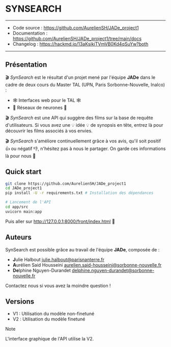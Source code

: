 # **SYNSEARCH**

---

- Code source : <https://github.com/AurelienSH/JADe_project1>
- Documentation : <https://github.com/AurelienSH/JADe_project1/tree/main/docs>
- Changelog : <https://hackmd.io/13aKsikiTVmVB0Kd4qSuYw?both>
---

## Présentation 

:clapper: *SynSearch* est le résultat d'un projet mené par l'équipe **JADe** dans le cadre de deux cours du Master TAL (UPN, Paris Sorbonne-Nouvelle, Inalco) :

- :spider_web: Interfaces web pour le TAL :spider_web:
- :brain: Réseaux de neurones :brain:

:clapper: *SynSearch* est une API qui suggère des films sur la base de requête d'utilisateurs. Si vous avez une :bulb: idée :bulb: de synopsis en tête, entrez là pour découvrir les films associés à vos envies. 

:clapper: *SynSearch* s'améliore continuellement grâce à vos avis, qu'il soit positif :+1: ou négatif :-1:, n'hésitez pas à nous le partager. On garde ces informations là pour nous :shushing_face:

## Quick start

```bash
git clone https://github.com/AurelienSH/JADe_project1
cd JADe_project1
pip install -U -r requirements.txt # Installation des dépendances

# Lancement de l'API
cd app/src
uvicorn main:app
```

Puis aller sur <http://127.0.0.1:8000/front/index.html> :rocket:

## Auteurs

SynSearch est possible grâce au travail de l'équipe **JADe**, composée de : 
- **J**ulie Halbout <julie.halbout@parisnanterre.fr>
- **A**urélien Said Housseini <aurelien.said-housseini@sorbonne-nouvelle.fr>
- **De**lphine Nguyen-Durandet <delphine.nguyen-durandet@sorbonne-nouvelle.fr>

Contactez nous si vous avez la moindre question ! 

## Versions

- V1 : Utilisation du modèle non-finetuné
- V2 : Utilisation du modèle finetuné

>[!note]
>L'interface graphique de l'API utilise la V2.